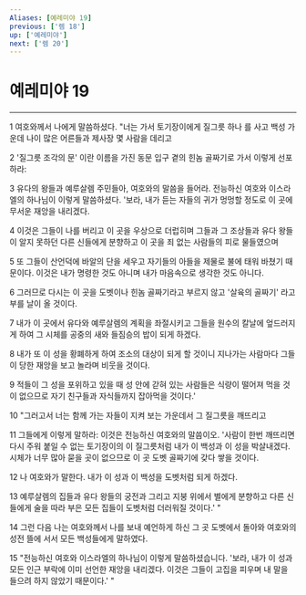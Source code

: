 ```yaml
---
Aliases: [예레미야 19]
previous: ['렘 18']
up: ['예레미야']
next: ['렘 20']
---
```

# 예레미야 19

***


1 여호와께서 나에게 말씀하셨다. "너는 가서 토기장이에게 질그릇 하나 를 사고 백성 가운데 나이 많은 어른들과 제사장 몇 사람을 데리고 

2 '질그릇 조각의 문' 이란 이름을 가진 동문 입구 곁의 힌놈 골짜기로 가서 이렇게 선포하라: 

3 유다의 왕들과 예루살렘 주민들아, 여호와의 말씀을 들어라. 전능하신 여호와 이스라엘의 하나님이 이렇게 말씀하셨다. '보라, 내가 듣는 자들의 귀가 멍멍할 정도로 이 곳에 무서운 재앙을 내리겠다. 

4 이것은 그들이 나를 버리고 이 곳을 우상으로 더럽히며 그들과 그 조상들과 유다 왕들이 알지 못하던 다른 신들에게 분향하고 이 곳을 죄 없는 사람들의 피로 물들였으며 

5 또 그들이 산언덕에 바알의 단을 세우고 자기들의 아들을 제물로 불에 태워 바쳤기 때문이다. 이것은 내가 명령한 것도 아니며 내가 마음속으로 생각한 것도 아니다. 

6 그러므로 다시는 이 곳을 도벳이나 힌놈 골짜기라고 부르지 않고 '살육의 골짜기' 라고 부를 날이 올 것이다. 

7 내가 이 곳에서 유다와 예루살렘의 계획을 좌절시키고 그들을 원수의 칼날에 엎드러지게 하여 그 시체를 공중의 새와 들짐승의 밥이 되게 하겠다. 

8 내가 또 이 성을 황폐하게 하여 조소의 대상이 되게 할 것이니 지나가는 사람마다 그들이 당한 재앙을 보고 놀라며 비웃을 것이다. 

9 적들이 그 성을 포위하고 있을 때 성 안에 갇혀 있는 사람들은 식량이 떨어져 먹을 것이 없으므로 자기 친구들과 자식들까지 잡아먹을 것이다.' 

10 "그러고서 너는 함께 가는 자들이 지켜 보는 가운데서 그 질그릇을 깨뜨리고 

11 그들에게 이렇게 말하라: 이것은 전능하신 여호와의 말씀이오. '사람이 한번 깨뜨리면 다시 주워 붙일 수 없는 토기장이의 이 질그릇처럼 내가 이 백성과 이 성을 박살내겠다. 시체가 너무 많아 묻을 곳이 없으므로 이 곳 도벳 골짜기에 갖다 쌓을 것이다. 

12 나 여호와가 말한다. 내가 이 성과 이 백성을 도벳처럼 되게 하겠다. 

13 예루살렘의 집들과 유다 왕들의 궁전과 그리고 지붕 위에서 별에게 분향하고 다른 신들에게 술을 따라 부은 모든 집들이 도벳처럼 더러워질 것이다.' " 

14 그런 다음 나는 여호와께서 나를 보내 예언하게 하신 그 곳 도벳에서 돌아와 여호와의 성전 뜰에 서서 모든 백성들에게 말하였다. 

15 "전능하신 여호와 이스라엘의 하나님이 이렇게 말씀하셨습니다. '보라, 내가 이 성과 모든 인근 부락에 이미 선언한 재앙을 내리겠다. 이것은 그들이 고집을 피우며 내 말을 들으려 하지 않았기 때문이다.' "
